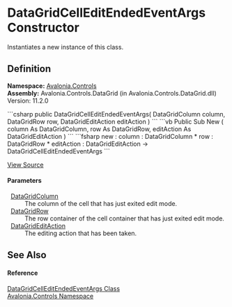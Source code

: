 # DataGridCellEditEndedEventArgs Constructor


Instantiates a new instance of this class.



## Definition
**Namespace:** <a href="N_Avalonia_Controls">Avalonia.Controls</a>  
**Assembly:** Avalonia.Controls.DataGrid (in Avalonia.Controls.DataGrid.dll) Version: 11.2.0

<Tabs groupId="api-code-preview">
<TabItem value="csharp" label="C#">
```csharp
public DataGridCellEditEndedEventArgs(
	DataGridColumn column,
	DataGridRow row,
	DataGridEditAction editAction
)
```
</TabItem>
<TabItem value="vb" label="VB">
```vb
Public Sub New ( 
	column As DataGridColumn,
	row As DataGridRow,
	editAction As DataGridEditAction
)
```
</TabItem>
<TabItem value="fsharp" label="F#">
```fsharp
new : 
        column : DataGridColumn * 
        row : DataGridRow * 
        editAction : DataGridEditAction -> DataGridCellEditEndedEventArgs
```
</TabItem>
</Tabs>



<a href="https://github.com/AvaloniaUI/Avalonia/tree/master/src/Avalonia.Controls.DataGrid/EventArgs.cs#L133" title="View the source code">View Source</a>



#### Parameters
<dl><dt>  <a href="T_Avalonia_Controls_DataGridColumn">DataGridColumn</a></dt><dd>The column of the cell that has just exited edit mode.</dd><dt>  <a href="T_Avalonia_Controls_DataGridRow">DataGridRow</a></dt><dd>The row container of the cell container that has just exited edit mode.</dd><dt>  <a href="T_Avalonia_Controls_DataGridEditAction">DataGridEditAction</a></dt><dd>The editing action that has been taken.</dd></dl>

## See Also


#### Reference
<a href="T_Avalonia_Controls_DataGridCellEditEndedEventArgs">DataGridCellEditEndedEventArgs Class</a>  
<a href="N_Avalonia_Controls">Avalonia.Controls Namespace</a>  

